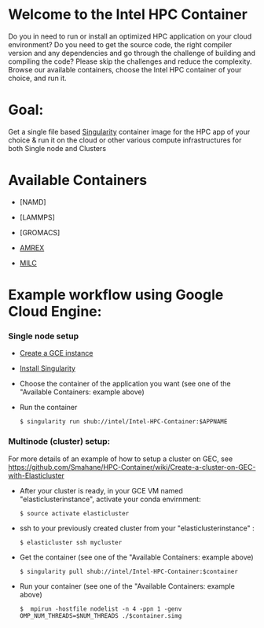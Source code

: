 
# Welcome to the Intel HPC Container

Do you in need to run or install an optimized HPC application on your cloud environment? Do you need to get the source code, the right compiler version and any dependencies and go through the challenge of building and compiling the code? Please skip the challenges and reduce the complexity. Browse our available containers, choose the Intel HPC container of your choice, and run it.

# Goal:
Get a single file based [Singularity](http://singularity.lbl.gov/) container image for the HPC app of your choice & run it on the cloud or other various compute infrastructures for both Single node and Clusters

# Available Containers

* [NAMD]

* [LAMMPS]

* [GROMACS]

* [AMREX](https://github.com/intel/Intel-HPC-Container/blob/master/containers/amrex/README.md)

* [MILC](https://github.com/intel/Intel-HPC-Container/blob/master/containers/milc/README.md)

# Example workflow using Google Cloud Engine:

### Single node setup
  -   [Create a GCE instance](https://cloud.google.com/compute/docs/instances/create-start-instance)
  -   [Install Singularity ](http://singularity.lbl.gov/docs-installation)
  -   Choose the container of the application you want (see one of the "Available Containers: example above)
  -   Run the container
   
          $ singularity run shub://intel/Intel-HPC-Container:$APPNAME


###  Multinode (cluster) setup: 
  
  For more details of an example of how to setup a cluster on GEC, see https://github.com/Smahane/HPC-Container/wiki/Create-a-cluster-on-GEC-with-Elasticluster
  
    
 * After your cluster is ready, in your GCE VM named "elasticlusterinstance", activate your conda envirnment:
 
       $ source activate elasticluster
 
  * ssh to your previously created cluster from your "elasticlusterinstance" :
  
        $ elasticluster ssh mycluster

  * Get the container (see one of the "Available Containers: example above)
  
    	$ singularity pull shub://intel/Intel-HPC-Container:$container
   
   * Run your container (see one of the "Available Containers: example above)
   
         $  mpirun -hostfile nodelist -n 4 -ppn 1 -genv OMP_NUM_THREADS=$NUM_THREADS ./$container.simg
        
